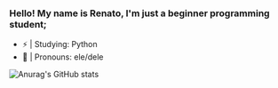 ### Hello! My name is Renato, I'm just a beginner programming student;

- ⚡️ | Studying: Python
- 🦈 | Pronouns: ele/dele

![Anurag's GitHub stats](https://github-readme-stats.vercel.app/api?username=renatinnsx&show_icons=true&theme=dark&icon_color=7C00FF&border_color=202020)
